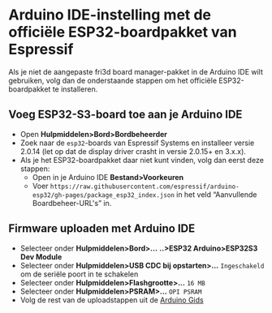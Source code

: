 # Arduino IDE-instelling met de officiële ESP32-boardpakket van Espressif
Als je niet de aangepaste fri3d board manager-pakket in de Arduino IDE wilt gebruiken, volg dan de onderstaande stappen om het officiële ESP32-boardpakket te installeren.

## Voeg ESP32-S3-board toe aan je Arduino IDE

* Open **Hulpmiddelen>Bord>Bordbeheerder**
* Zoek naar de `esp32`-boards van Espressif Systems en installeer versie 2.0.14 (let op dat de display driver crasht in versie 2.0.15+ en 3.x.x).
* Als je het ESP32-boardpakket daar niet kunt vinden, volg dan eerst deze stappen:
    * Open in je Arduino IDE **Bestand>Voorkeuren**
    * Voer `https://raw.githubusercontent.com/espressif/arduino-esp32/gh-pages/package_esp32_index.json` in het veld “Aanvullende Boardbeheer-URL's” in.


## Firmware uploaden met Arduino IDE
* Selecteer onder **Hulpmiddelen>Bord>...** **..>ESP32 Arduino>ESP32S3 Dev Module**
* Selecteer onder **Hulpmiddelen>USB CDC bij opstarten>...** `Ingeschakeld` om de seriële poort in te schakelen
* Selecteer onder **Hulpmiddelen>Flashgrootte>...** `16 MB`
* Selecteer onder **Hulpmiddelen>PSRAM>...** `OPI PSRAM`
* Volg de rest van de uploadstappen uit de [Arduino Gids](./index.en.md#uploading-a-sketch-using-arduino-ide)
